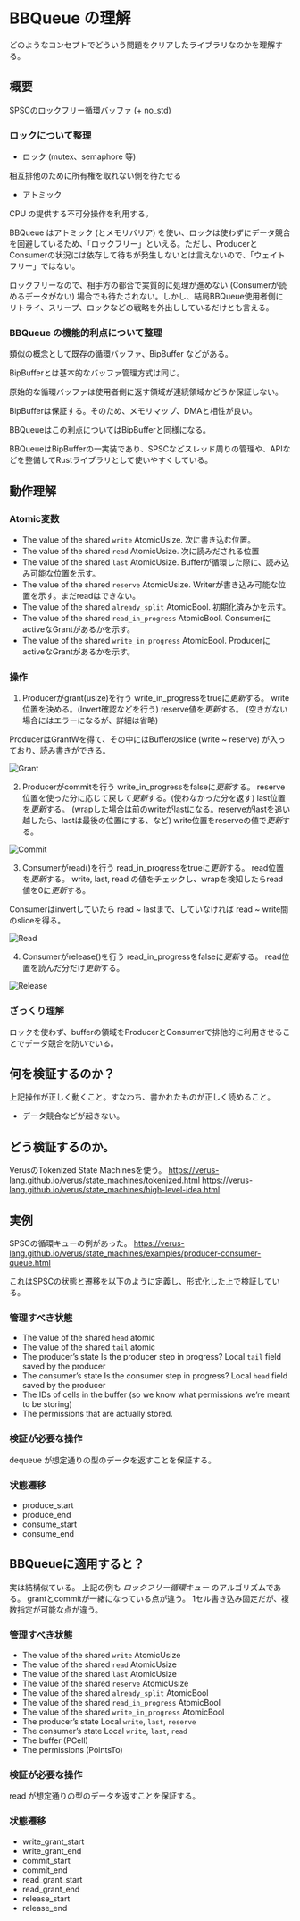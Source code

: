 # BBQueue の理解
どのようなコンセプトでどういう問題をクリアしたライブラリなのかを理解する。

## 概要
SPSCのロックフリー循環バッファ (+ no_std)

### ロックについて整理
- ロック (mutex、semaphore 等)

相互排他のために所有権を取れない側を待たせる

- アトミック

CPU の提供する不可分操作を利用する。


BBQueue はアトミック (とメモリバリア) を使い、ロックは使わずにデータ競合を回避しているため、「ロックフリー」といえる。ただし、ProducerとConsumerの状況には依存して待ちが発生しないとは言えないので、「ウェイトフリー」ではない。

ロックフリーなので、相手方の都合で実質的に処理が進めない (Consumerが読めるデータがない) 場合でも待たされない。しかし、結局BBQueue使用者側にリトライ、スリープ、ロックなどの戦略を外出ししているだけとも言える。

### BBQueue の機能的利点について整理
類似の概念として既存の循環バッファ、BipBuffer などがある。

BipBufferとは基本的なバッファ管理方式は同じ。

原始的な循環バッファは使用者側に返す領域が連続領域かどうか保証しない。

BipBufferは保証する。そのため、メモリマップ、DMAと相性が良い。

BBQueueはこの利点についてはBipBufferと同様になる。

BBQueueはBipBufferの一実装であり、SPSCなどスレッド周りの管理や、APIなどを整備してRustライブラリとして使いやすくしている。


## 動作理解
### Atomic変数
- The value of the shared `write` AtomicUsize. 次に書き込む位置。
- The value of the shared `read` AtomicUsize. 次に読みだされる位置
- The value of the shared `last` AtomicUsize. Bufferが循環した際に、読み込み可能な位置を示す。
- The value of the shared `reserve` AtomicUsize. Writerが書き込み可能な位置を示す。まだreadはできない。
- The value of the shared `already_split` AtomicBool. 初期化済みかを示す。
- The value of the shared `read_in_progress` AtomicBool. ConsumerにactiveなGrantがあるかを示す。
- The value of the shared `write_in_progress` AtomicBool. ProducerにactiveなGrantがあるかを示す。

### 操作
1. Producerがgrant(usize)を行う
write_in_progressをtrueに*更新*する。
write位置を決める。(Invert確認などを行う)
reserve値を*更新*する。
(空きがない場合にはエラーになるが、詳細は省略)

ProducerはGrantWを得て、その中にはBufferのslice (write ~ reserve) が入っており、読み書きができる。

![Grant](./assets/bbqueue_step1_grant.png)

2. Producerがcommitを行う
write_in_progressをfalseに*更新*する。
reserve位置を使った分に応じて戻して*更新*する。(使わなかった分を返す)
last位置を*更新*する。 (wrapした場合は前のwriteがlastになる。reserveがlastを追い越したら、lastは最後の位置にする、など)
write位置をreserveの値で*更新*する。

![Commit](./assets/bbqueue_step2_commit.png)

3. Consumerがread()を行う
read_in_progressをtrueに*更新*する。
read位置を*更新*する。
write, last, read の値をチェックし、wrapを検知したらread値を0に*更新*する。

Consumerはinvertしていたら read ~ lastまで、していなければ read ~ write間のsliceを得る。

![Read](./assets/bbqueue_step3_read.png)

4. Consumerがrelease()を行う
read_in_progressをfalseに*更新*する。
read位置を読んだ分だけ*更新*する。

![Release](./assets/bbqueue_step4_release.png)

### ざっくり理解
ロックを使わず、bufferの領域をProducerとConsumerで排他的に利用させることでデータ競合を防いでいる。


## 何を検証するのか？
上記操作が正しく動くこと。すなわち、書かれたものが正しく読めること。
- データ競合などが起きない。


## どう検証するのか。
VerusのTokenized State Machinesを使う。
https://verus-lang.github.io/verus/state_machines/tokenized.html
https://verus-lang.github.io/verus/state_machines/high-level-idea.html

## 実例
SPSCの循環キューの例があった。
https://verus-lang.github.io/verus/state_machines/examples/producer-consumer-queue.html

これはSPSCの状態と遷移を以下のように定義し、形式化した上で検証している。

### 管理すべき状態
- The value of the shared `head` atomic
- The value of the shared `tail` atomic
- The producer’s state
    Is the producer step in progress?
    Local `tail` field saved by the producer
- The consumer’s state
    Is the consumer step in progress?
    Local `head` field saved by the producer
- The IDs of cells in the buffer (so we know what permissions we’re meant to be storing)
- The permissions that are actually stored.

### 検証が必要な操作
dequeue が想定通りの型のデータを返すことを保証する。

### 状態遷移
- produce_start
- produce_end
- consume_start
- consume_end


## BBQueueに適用すると？
実は結構似ている。
上記の例も *ロックフリー循環キュー* のアルゴリズムである。
grantとcommitが一緒になっている点が違う。
1セル書き込み固定だが、複数指定が可能な点が違う。


### 管理すべき状態
- The value of the shared `write` AtomicUsize
- The value of the shared `read` AtomicUsize
- The value of the shared `last` AtomicUsize
- The value of the shared `reserve` AtomicUsize
- The value of the shared `already_split` AtomicBool
- The value of the shared `read_in_progress` AtomicBool
- The value of the shared `write_in_progress` AtomicBool
- The producer’s state
    Local `write`, `last`, `reserve`
- The consumer’s state
    Local `write`, `last`, `read`
- The buffer (PCell)
- The permissions (PointsTo)

### 検証が必要な操作
read が想定通りの型のデータを返すことを保証する。

### 状態遷移
- write_grant_start
- write_grant_end
- commit_start
- commit_end
- read_grant_start
- read_grant_end
- release_start
- release_end
